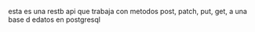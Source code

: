 
esta es una restb api que trabaja con metodos post, patch, put, get, a una base d edatos en postgresql
